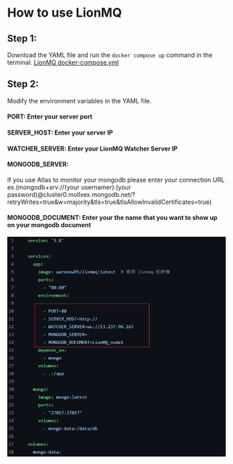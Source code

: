 # How to use LionMQ

## Step 1:
Download the YAML file and run the `docker compose up` command in the terminal.
[LionMQ docker-compose.yml](https://github.com/BackendAaren/Appwork-Personal-Project/blob/main/docker-compose.yml)
## Step 2:
Modify the environment variables in the YAML file.
#### PORT: Enter your server port
#### SERVER_HOST: Enter your server IP
#### WATCHER_SERVER: Enter your LionMQ Watcher Server IP
#### MONGODB_SERVER:
If you use Atlas to monitor your mongodb please enter your connection URL 
ex.(mongodb+srv://(your usernamer):(your password)@cluster0.mollxex.mongodb.net/?retryWrites=true&w=majority&tls=true&tlsAllowInvalidCertificates=true)
#### MONGODB_DOCUMENT: Enter your the name that you want to show up on your mongodb document 
![example](image/docker_yml.png)
